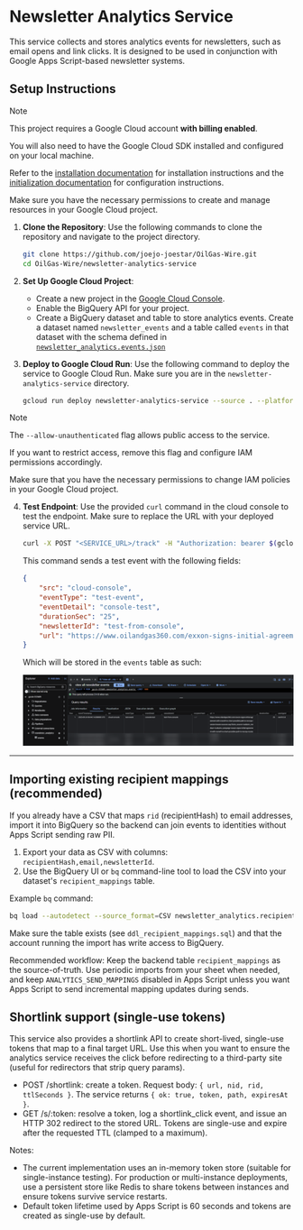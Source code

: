 # Newsletter Analytics Service

This service collects and stores analytics events for newsletters, such as email opens and link clicks. It is designed to be used in conjunction with Google Apps Script-based newsletter systems.

## Setup Instructions

> [!NOTE]
> This project requires a Google Cloud account **with billing enabled**.
>
> You will also need to have the Google Cloud SDK installed and configured on your local machine.
>
> Refer to the [installation documentation](https://cloud.google.com/sdk/docs/install) for installation instructions and the [initialization documentation](https://cloud.google.com/sdk/docs/initializing) for configuration instructions.
>
> Make sure you have the necessary permissions to create and manage resources in your Google Cloud project.

1. **Clone the Repository**:
    Use the following commands to clone the repository and navigate to the project directory.

    ```bash
    git clone https://github.com/joejo-joestar/OilGas-Wire.git
    cd OilGas-Wire/newsletter-analytics-service
    ```

2. **Set Up Google Cloud Project**:
    - Create a new project in the [Google Cloud Console](https://console.cloud.google.com/).
    - Enable the BigQuery API for your project.
    - Create a BigQuery dataset and table to store analytics events. Create a dataset named `newsletter_events` and a table called `events` in that dataset with the schema defined in [`newsletter_analytics.events.json`](newsletter_analytics.events.json)

3. **Deploy to Google Cloud Run**:
    Use the following command to deploy the service to Google Cloud Run. Make sure you are in the `newsletter-analytics-service` directory.

    ```bash
    gcloud run deploy newsletter-analytics-service --source . --platform managed --region us-central1 --allow-unauthenticated
    ```

> [!NOTE]
> The `--allow-unauthenticated` flag allows public access to the service.
>
> If you want to restrict access, remove this flag and configure IAM permissions accordingly.
>
> Make sure that you have the necessary permissions to change IAM policies in your Google Cloud project.

4. **Test Endpoint**:
    Use the provided `curl` command in the cloud console to test the endpoint. Make sure to replace the URL with your deployed service URL.

    ```bash
    curl -X POST "<SERVICE_URL>/track" -H "Authorization: bearer $(gcloud auth print-identity-token)" -H "Content-Type: application/json" -d '{  "src":"cloud-console", "eventType": "test-event", "eventDetail": "console-test", "durationSec": "25", "newsletterId": "test-from-console", "url": "https://www.oilandgas360.com/exxon-signs-initial-agreement-with-rosneft-to-chart-possible-path-to-recoup-russian-losses-sources-say/#utm_source=rss&utm_medium=rss&utm_campaign=exxon-signs-initial-agreement-with-rosneft-to-chart-possible-path-to-recoup-russian-losses-sources-say" }''
    ```

    This command sends a test event with the following fields:

    ```json
    {
        "src": "cloud-console",
        "eventType": "test-event",
        "eventDetail": "console-test",
        "durationSec": "25",
        "newsletterId": "test-from-console",
        "url": "https://www.oilandgas360.com/exxon-signs-initial-agreement-with-rosneft-to-chart-possible-path-to-recoup-russian-losses-sources-say/#utm_source=rss&utm_medium=rss&utm_campaign=exxon-signs-initial-agreement-with-rosneft-to-chart-possible-path-to-recoup-russian-losses-sources-say"
    }
    ```

    Which will be stored in the `events` table as such:

    <p align="center">
    <img src="../assets/bigquery sample.png" alt="BigQuery Record" title="BigQuery Record" width="600" >
    </p>

---

## Importing existing recipient mappings (recommended)

If you already have a CSV that maps `rid` (recipientHash) to email addresses, import it into BigQuery so the backend can join events to identities without Apps Script sending raw PII.

1. Export your data as CSV with columns: `recipientHash,email,newsletterId`.
2. Use the BigQuery UI or `bq` command-line tool to load the CSV into your dataset's `recipient_mappings` table.

Example `bq` command:

```bash
bq load --autodetect --source_format=CSV newsletter_analytics.recipient_mappings ./mappings.csv
```

Make sure the table exists (see `ddl_recipient_mappings.sql`) and that the account running the import has write access to BigQuery.

Recommended workflow: Keep the backend table `recipient_mappings` as the source-of-truth. Use periodic imports from your sheet when needed, and keep `ANALYTICS_SEND_MAPPINGS` disabled in Apps Script unless you want Apps Script to send incremental mapping updates during sends.

## Shortlink support (single-use tokens)

This service also provides a shortlink API to create short-lived, single-use tokens that map to a final target URL. Use this when you want to ensure the analytics service receives the click before redirecting to a third-party site (useful for redirectors that strip query params).

- POST /shortlink: create a token. Request body: `{ url, nid, rid, ttlSeconds }`. The service returns `{ ok: true, token, path, expiresAt }`.
- GET /s/:token: resolve a token, log a shortlink_click event, and issue an HTTP 302 redirect to the stored URL. Tokens are single-use and expire after the requested TTL (clamped to a maximum).

Notes:

- The current implementation uses an in-memory token store (suitable for single-instance testing). For production or multi-instance deployments, use a persistent store like Redis to share tokens between instances and ensure tokens survive service restarts.
- Default token lifetime used by Apps Script is 60 seconds and tokens are created as single-use by default.
